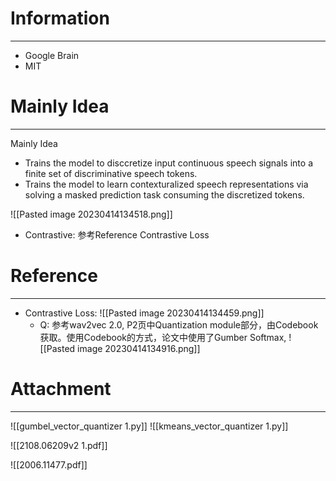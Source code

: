 # Information
---
- Google Brain
- MIT

# Mainly Idea
---
Mainly Idea
- Trains the model to disccretize input continuous speech signals into a finite set of discriminative speech tokens.
- Trains the model to learn contexturalized speech representations via solving a masked prediction task consuming the discretized tokens.

![[Pasted image 20230414134518.png]]

- Contrastive: 参考Reference Contrastive Loss

# Reference
---
- Contrastive Loss: ![[Pasted image 20230414134459.png]]
	- Q: 参考wav2vec 2.0, P2页中Quantization module部分，由Codebook获取。使用Codebook的方式，论文中使用了Gumber Softmax, ![[Pasted image 20230414134916.png]]

# Attachment
---
![[gumbel_vector_quantizer 1.py]]
![[kmeans_vector_quantizer 1.py]]

![[2108.06209v2 1.pdf]]

![[2006.11477.pdf]]
